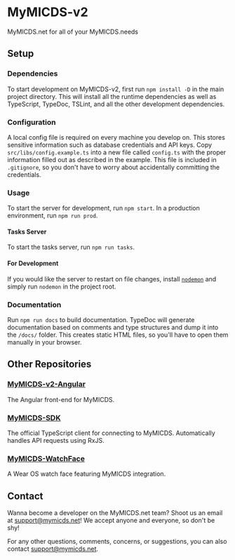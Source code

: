 # MyMICDS-v2
MyMICDS.net for all of your MyMICDS.needs

## Setup

### Dependencies
To start development on MyMICDS-v2, first run `npm install -D` in the main project directory.
This will install all the runtime dependencies as well as TypeScript, TypeDoc, TSLint, and all the other development dependencies.

### Configuration
A local config file is required on every machine you develop on. This stores sensitive information such as database credentials and API keys.
Copy `src/libs/config.example.ts` into a new file called `config.ts` with the proper information filled out as described in the example.
This file is included in `.gitignore`, so you don't have to worry about accidentally committing the credentials.

### Usage
To start the server for development, run `npm start`. In a production environment, run `npm run prod`. 

#### Tasks Server
To start the tasks server, run `npm run tasks`.

#### For Development
If you would like the server to restart on file changes, install [`nodemon`](https://nodemon.io/) and simply run `nodemon` in the project root.

### Documentation
Run `npm run docs` to build documentation. TypeDoc will generate documentation based on comments and type structures and dump it into the `/docs/` folder.
This creates static HTML files, so you'll have to open them manually in your browser.


## Other Repositories

### [MyMICDS-v2-Angular](https://github.com/MyMICDS/MyMICDS-v2-Angular)
The Angular front-end for MyMICDS.

### [MyMICDS-SDK](https://github.com/MyMICDS/MyMICDS-SDK)
The official TypeScript client for connecting to MyMICDS. Automatically handles API requests using RxJS.

### [MyMICDS-WatchFace](https://github.com/MyMICDS/MyMICDS-WatchFace)
A Wear OS watch face featuring MyMICDS integration.


## Contact
Wanna become a developer on the MyMICDS.net team? Shoot us an email at [support@mymicds.net](mailto:support@mymicds.net)!
We accept anyone and everyone, so don't be shy!

For any other questions, comments, concerns, or suggestions, you can also contact support@mymicds.net.
